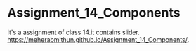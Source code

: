 # Assignment_14_Components
It's a assignment of class 14.it contains slider.
https://meherabmithun.github.io/Assignment_14_Components/.
